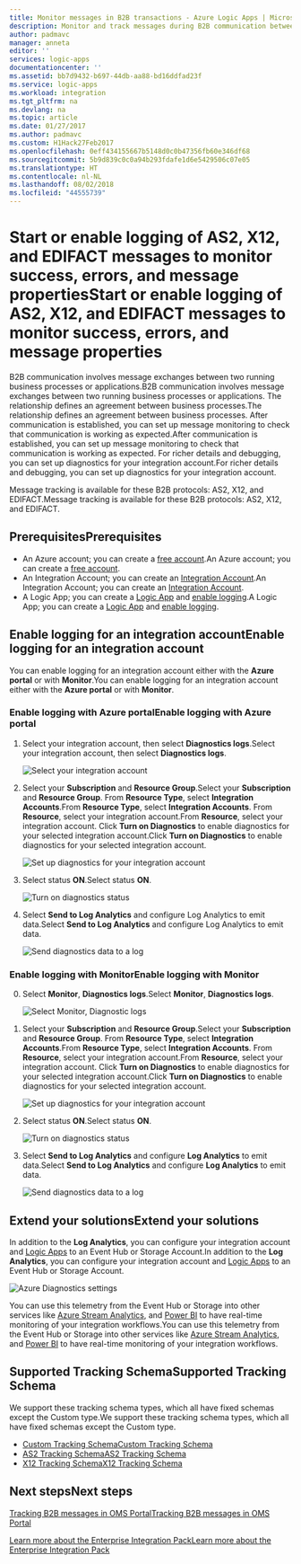 ```yaml
---
title: Monitor messages in B2B transactions - Azure Logic Apps | Microsoft Docs
description: Monitor and track messages during B2B communication between processes and apps using Logic Apps in your Integration Account.
author: padmavc
manager: anneta
editor: ''
services: logic-apps
documentationcenter: ''
ms.assetid: bb7d9432-b697-44db-aa88-bd16ddfad23f
ms.service: logic-apps
ms.workload: integration
ms.tgt_pltfrm: na
ms.devlang: na
ms.topic: article
ms.date: 01/27/2017
ms.author: padmavc
ms.custom: H1Hack27Feb2017
ms.openlocfilehash: 0eff434155667b5148d0c0b47356fb60e346df68
ms.sourcegitcommit: 5b9d839c0c0a94b293fdafe1d6e5429506c07e05
ms.translationtype: HT
ms.contentlocale: nl-NL
ms.lasthandoff: 08/02/2018
ms.locfileid: "44555739"
---
```

# <a name="start-or-enable-logging-of-as2-x12-and-edifact-messages-to-monitor-success-errors-and-message-properties"></a><span data-ttu-id="9a5a4-103">Start or enable logging of AS2, X12, and EDIFACT messages to monitor success, errors, and message properties</span><span class="sxs-lookup"><span data-stu-id="9a5a4-103">Start or enable logging of AS2, X12, and EDIFACT messages to monitor success, errors, and message properties</span></span>

<span data-ttu-id="9a5a4-104">B2B communication involves message exchanges between two running business processes or applications.</span><span class="sxs-lookup"><span data-stu-id="9a5a4-104">B2B communication involves message exchanges between two running business processes or applications.</span></span> <span data-ttu-id="9a5a4-105">The relationship defines an agreement between business processes.</span><span class="sxs-lookup"><span data-stu-id="9a5a4-105">The relationship defines an agreement between business processes.</span></span> <span data-ttu-id="9a5a4-106">After communication is established, you can set up message monitoring to check that communication is working as expected.</span><span class="sxs-lookup"><span data-stu-id="9a5a4-106">After communication is established, you can set up message monitoring to check that communication is working as expected.</span></span> <span data-ttu-id="9a5a4-107">For richer details and debugging, you can set up diagnostics for your integration account.</span><span class="sxs-lookup"><span data-stu-id="9a5a4-107">For richer details and debugging, you can set up diagnostics for your integration account.</span></span>

<span data-ttu-id="9a5a4-108">Message tracking is available for these B2B protocols: AS2, X12, and EDIFACT.</span><span class="sxs-lookup"><span data-stu-id="9a5a4-108">Message tracking is available for these B2B protocols: AS2, X12, and EDIFACT.</span></span> 

## <a name="prerequisites"></a><span data-ttu-id="9a5a4-109">Prerequisites</span><span class="sxs-lookup"><span data-stu-id="9a5a4-109">Prerequisites</span></span>

* <span data-ttu-id="9a5a4-110">An Azure account; you can create a [free account](https://azure.microsoft.com/free).</span><span class="sxs-lookup"><span data-stu-id="9a5a4-110">An Azure account; you can create a [free account](https://azure.microsoft.com/free).</span></span>
* <span data-ttu-id="9a5a4-111">An Integration Account; you can create an [Integration Account](logic-apps-enterprise-integration-create-integration-account.md).</span><span class="sxs-lookup"><span data-stu-id="9a5a4-111">An Integration Account; you can create an [Integration Account](logic-apps-enterprise-integration-create-integration-account.md).</span></span>
* <span data-ttu-id="9a5a4-112">A Logic App; you can create a [Logic App](logic-apps-create-a-logic-app.md) and [enable logging](logic-apps-monitor-your-logic-apps.md).</span><span class="sxs-lookup"><span data-stu-id="9a5a4-112">A Logic App; you can create a [Logic App](logic-apps-create-a-logic-app.md) and [enable logging](logic-apps-monitor-your-logic-apps.md).</span></span>

## <a name="enable-logging-for-an-integration-account"></a><span data-ttu-id="9a5a4-113">Enable logging for an integration account</span><span class="sxs-lookup"><span data-stu-id="9a5a4-113">Enable logging for an integration account</span></span>

<span data-ttu-id="9a5a4-114">You can enable logging for an integration account either with the **Azure portal** or with **Monitor**.</span><span class="sxs-lookup"><span data-stu-id="9a5a4-114">You can enable logging for an integration account either with the **Azure portal** or with **Monitor**.</span></span>

### <a name="enable-logging-with-azure-portal"></a><span data-ttu-id="9a5a4-115">Enable logging with Azure portal</span><span class="sxs-lookup"><span data-stu-id="9a5a4-115">Enable logging with Azure portal</span></span>

1. <span data-ttu-id="9a5a4-116">Select your integration account, then select **Diagnostics logs**.</span><span class="sxs-lookup"><span data-stu-id="9a5a4-116">Select your integration account, then select **Diagnostics logs**.</span></span>

    ![Select your integration account](https://docstestmedia1.blob.core.windows.net/azure-media/articles/logic-apps/media/logic-apps-monitor-b2b-message/pic5.png)

2. <span data-ttu-id="9a5a4-118">Select your **Subscription** and **Resource Group**.</span><span class="sxs-lookup"><span data-stu-id="9a5a4-118">Select your **Subscription** and **Resource Group**.</span></span> <span data-ttu-id="9a5a4-119">From **Resource Type**, select **Integration Accounts**.</span><span class="sxs-lookup"><span data-stu-id="9a5a4-119">From **Resource Type**, select **Integration Accounts**.</span></span> <span data-ttu-id="9a5a4-120">From **Resource**, select your integration account.</span><span class="sxs-lookup"><span data-stu-id="9a5a4-120">From **Resource**, select your integration account.</span></span> <span data-ttu-id="9a5a4-121">Click **Turn on Diagnostics** to enable diagnostics for your selected integration account.</span><span class="sxs-lookup"><span data-stu-id="9a5a4-121">Click **Turn on Diagnostics** to enable diagnostics for your selected integration account.</span></span>

    ![Set up diagnostics for your integration account](https://docstestmedia1.blob.core.windows.net/azure-media/articles/logic-apps/https://docstestmedia1.blob.core.windows.net/azure-media/articles/logic-apps/media/logic-apps-monitor-b2b-message/pic2.png)

3. <span data-ttu-id="9a5a4-123">Select status **ON**.</span><span class="sxs-lookup"><span data-stu-id="9a5a4-123">Select status **ON**.</span></span>

    ![Turn on diagnostics status](https://docstestmedia1.blob.core.windows.net/azure-media/articles/logic-apps/https://docstestmedia1.blob.core.windows.net/azure-media/articles/logic-apps/media/logic-apps-monitor-b2b-message/pic3.png)

4. <span data-ttu-id="9a5a4-125">Select **Send to Log Analytics** and configure Log Analytics to emit data.</span><span class="sxs-lookup"><span data-stu-id="9a5a4-125">Select **Send to Log Analytics** and configure Log Analytics to emit data.</span></span>

    ![Send diagnostics data to a log](https://docstestmedia1.blob.core.windows.net/azure-media/articles/logic-apps/https://docstestmedia1.blob.core.windows.net/azure-media/articles/logic-apps/media/logic-apps-monitor-b2b-message/pic4.png)

### <a name="enable-logging-with-monitor"></a><span data-ttu-id="9a5a4-127">Enable logging with Monitor</span><span class="sxs-lookup"><span data-stu-id="9a5a4-127">Enable logging with Monitor</span></span>

0. <span data-ttu-id="9a5a4-128">Select **Monitor**, **Diagnostics logs**.</span><span class="sxs-lookup"><span data-stu-id="9a5a4-128">Select **Monitor**, **Diagnostics logs**.</span></span>

    ![Select Monitor, Diagnostic logs](https://docstestmedia1.blob.core.windows.net/azure-media/articles/logic-apps/media/logic-apps-monitor-b2b-message/pic1.png)

0. <span data-ttu-id="9a5a4-130">Select your **Subscription** and **Resource Group**.</span><span class="sxs-lookup"><span data-stu-id="9a5a4-130">Select your **Subscription** and **Resource Group**.</span></span> <span data-ttu-id="9a5a4-131">From **Resource Type**, select **Integration Accounts**.</span><span class="sxs-lookup"><span data-stu-id="9a5a4-131">From **Resource Type**, select **Integration Accounts**.</span></span> <span data-ttu-id="9a5a4-132">From **Resource**, select your integration account.</span><span class="sxs-lookup"><span data-stu-id="9a5a4-132">From **Resource**, select your integration account.</span></span> <span data-ttu-id="9a5a4-133">Click **Turn on Diagnostics** to enable diagnostics for your selected integration account.</span><span class="sxs-lookup"><span data-stu-id="9a5a4-133">Click **Turn on Diagnostics** to enable diagnostics for your selected integration account.</span></span>

    ![Set up diagnostics for your integration account](https://docstestmedia1.blob.core.windows.net/azure-media/articles/logic-apps/https://docstestmedia1.blob.core.windows.net/azure-media/articles/logic-apps/media/logic-apps-monitor-b2b-message/pic2.png)

0. <span data-ttu-id="9a5a4-135">Select status **ON**.</span><span class="sxs-lookup"><span data-stu-id="9a5a4-135">Select status **ON**.</span></span>

    ![Turn on diagnostics status](https://docstestmedia1.blob.core.windows.net/azure-media/articles/logic-apps/https://docstestmedia1.blob.core.windows.net/azure-media/articles/logic-apps/media/logic-apps-monitor-b2b-message/pic3.png) 

0. <span data-ttu-id="9a5a4-137">Select **Send to Log Analytics** and configure **Log Analytics** to emit data.</span><span class="sxs-lookup"><span data-stu-id="9a5a4-137">Select **Send to Log Analytics** and configure **Log Analytics** to emit data.</span></span>

    ![Send diagnostics data to a log](https://docstestmedia1.blob.core.windows.net/azure-media/articles/logic-apps/https://docstestmedia1.blob.core.windows.net/azure-media/articles/logic-apps/media/logic-apps-monitor-b2b-message/pic4.png)

## <a name="extend-your-solutions"></a><span data-ttu-id="9a5a4-139">Extend your solutions</span><span class="sxs-lookup"><span data-stu-id="9a5a4-139">Extend your solutions</span></span>

<span data-ttu-id="9a5a4-140">In addition to the **Log Analytics**, you can configure your integration account and [Logic Apps](./logic-apps-monitor-your-logic-apps.md) to an Event Hub or Storage Account.</span><span class="sxs-lookup"><span data-stu-id="9a5a4-140">In addition to the **Log Analytics**, you can configure your integration account and [Logic Apps](./logic-apps-monitor-your-logic-apps.md) to an Event Hub or Storage Account.</span></span>

![Azure Diagnostics settings](https://docstestmedia1.blob.core.windows.net/azure-media/articles/logic-apps/media/logic-apps-monitor-your-logic-apps/diagnostics.png)

<span data-ttu-id="9a5a4-142">You can use this telemetry from the Event Hub or Storage into other services like [Azure Stream Analytics](https://azure.microsoft.com/services/stream-analytics/), and [Power BI](https://powerbi.com) to have real-time monitoring of your integration workflows.</span><span class="sxs-lookup"><span data-stu-id="9a5a4-142">You can use this telemetry from the Event Hub or Storage into other services like [Azure Stream Analytics](https://azure.microsoft.com/services/stream-analytics/), and [Power BI](https://powerbi.com) to have real-time monitoring of your integration workflows.</span></span>

## <a name="supported-tracking-schema"></a><span data-ttu-id="9a5a4-143">Supported Tracking Schema</span><span class="sxs-lookup"><span data-stu-id="9a5a4-143">Supported Tracking Schema</span></span>

<span data-ttu-id="9a5a4-144">We support these tracking schema types, which all have fixed schemas except the Custom type.</span><span class="sxs-lookup"><span data-stu-id="9a5a4-144">We support these tracking schema types, which all have fixed schemas except the Custom type.</span></span>

* [<span data-ttu-id="9a5a4-145">Custom Tracking Schema</span><span class="sxs-lookup"><span data-stu-id="9a5a4-145">Custom Tracking Schema</span></span>](logic-apps-track-integration-account-custom-tracking-schema.md)
* [<span data-ttu-id="9a5a4-146">AS2 Tracking Schema</span><span class="sxs-lookup"><span data-stu-id="9a5a4-146">AS2 Tracking Schema</span></span>](logic-apps-track-integration-account-as2-tracking-schemas.md)
* [<span data-ttu-id="9a5a4-147">X12 Tracking Schema</span><span class="sxs-lookup"><span data-stu-id="9a5a4-147">X12 Tracking Schema</span></span>](logic-apps-track-integration-account-x12-tracking-schema.md)

## <a name="next-steps"></a><span data-ttu-id="9a5a4-148">Next steps</span><span class="sxs-lookup"><span data-stu-id="9a5a4-148">Next steps</span></span>

[<span data-ttu-id="9a5a4-149">Tracking B2B messages in OMS Portal</span><span class="sxs-lookup"><span data-stu-id="9a5a4-149">Tracking B2B messages in OMS Portal</span></span>](logic-apps-track-b2b-messages-omsportal.md "Tracking B2B messages")

[<span data-ttu-id="9a5a4-150">Learn more about the Enterprise Integration Pack</span><span class="sxs-lookup"><span data-stu-id="9a5a4-150">Learn more about the Enterprise Integration Pack</span></span>](logic-apps-enterprise-integration-overview.md "Learn about Enterprise Integration Pack")










